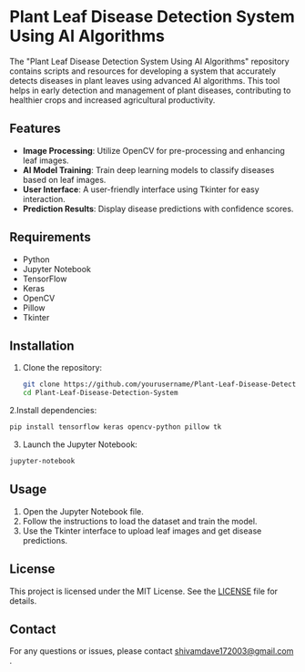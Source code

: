 # Plant Leaf Disease Detection System Using AI Algorithms

The "Plant Leaf Disease Detection System Using AI Algorithms" repository contains scripts and resources for developing a system that accurately detects diseases in plant leaves using advanced AI algorithms. This tool helps in early detection and management of plant diseases, contributing to healthier crops and increased agricultural productivity.

## Features

- **Image Processing**: Utilize OpenCV for pre-processing and enhancing leaf images.
- **AI Model Training**: Train deep learning models to classify diseases based on leaf images.
- **User Interface**: A user-friendly interface using Tkinter for easy interaction.
- **Prediction Results**: Display disease predictions with confidence scores.

## Requirements

- Python
- Jupyter Notebook
- TensorFlow
- Keras
- OpenCV
- Pillow
- Tkinter

## Installation

1. Clone the repository:
   ```bash
   git clone https://github.com/yourusername/Plant-Leaf-Disease-Detection-System.git
   cd Plant-Leaf-Disease-Detection-System

2.Install dependencies:
  ```bash
  pip install tensorflow keras opencv-python pillow tk
   ```
3. Launch the Jupyter Notebook:
  ```bash
  jupyter-notebook
  ```
 
 
## Usage
1. Open the Jupyter Notebook file.
2. Follow the instructions to load the dataset and train the model.
3. Use the Tkinter interface to upload leaf images and get disease predictions.

## License

This project is licensed under the MIT License. See the [LICENSE](LICENSE) file for details.

## Contact

For any questions or issues, please contact shivamdave172003@gmail.com .


